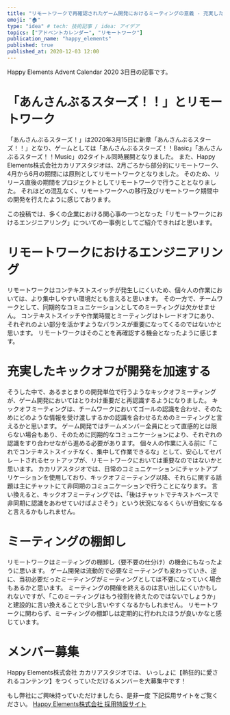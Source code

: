 ```yaml
---
title: "リモートワークで再確認されたゲーム開発におけるミーティングの意義 - 充実したキックオフが開発を加速する"
emoji: "🏠"
type: "idea" # tech: 技術記事 / idea: アイデア
topics: ["アドベントカレンダー", "リモートワーク"]
publication_name: "happy_elements"
published: true
published_at: 2020-12-03 12:00
---
```


Happy Elements Advent Calendar 2020 3日目の記事です。

# 「あんさんぶるスターズ！！」とリモートワーク

「あんさんぶるスターズ！」は2020年3月15日に新章「あんさんぶるスターズ！！」となり、ゲームとしては「あんさんぶるスターズ！！Basic」「あんさんぶるスターズ！！Music」の2タイトル同時展開となりました。
また、Happy Elements株式会社カカリアスタジオは、2月ごろから部分的にリモートワーク、4月から6月の期間には原則としてリモートワークとなりました。
そのため、リリース直後の期間をプロジェクトとしてリモートワークで行うこととなりました。
それほどの混乱なく、リモートワークへの移行及びリモートワーク期間中の開発を行えたように感じております。

この投稿では、多くの企業における関心事の一つとなった「リモートワークにおけるエンジニアリング」についての一事例としてご紹介できればと思います。

# リモートワークにおけるエンジニアリング

リモートワークはコンテキストスイッチが発生しにくいため、個々人の作業においては、より集中しやすい環境だとも言えると思います。
その一方で、チームワークとして、同期的なコミュニケーションとしてのミーティングは欠かせません。
コンテキストスイッチや作業時間とミーティングはトレードオフにあり、それぞれのよい部分を活かすようなバランスが重要になってくるのではないかと思います。
リモートワークはそのことを再確認する機会となったように感じます。

# 充実したキックオフが開発を加速する

そうした中で、あるまとまりの開発単位で行うようなキックオフミーティングが、ゲーム開発においてはとりわけ重要だと再認識するようになりました。
キックオフミーティングは、チームワークにおいてゴールの認識を合わせ、そのためにどのような情報を受け渡しするかの認識を合わせるためのミーティングと言えるかと思います。
ゲーム開発ではチームメンバー全員にとって直感的とは限らない場合もあり、そのために同期的なコミュニケーションにより、それぞれの認識をすり合わせながら進める必要があります。
個々人の作業に入る前に「これでコンテキストスイッチなく、集中して作業できるな」として、安心してセパレートされるセットアップが、リモートワークにおいては重要なのではないかと思います。
カカリアスタジオでは、日常のコミュニケーションにチャットアプリケーションを使用しており、キックオフミーティング以降、それらに関する話題は主にチャットにて非同期のコミュニケーションで行うことになります。
言い換えると、キックオフミーティングでは、「後はチャットでテキストベースで非同期に認識をあわせていけばよさそう」という状況になるくらいが目安になると言えるかもしれません。

# ミーティングの棚卸し

リモートワークはミーティングの棚卸し（要不要の仕分け）の機会にもなったように思います。
ゲーム開発は流動的で必要なミーティングも変わっていき、逆に、当初必要だったミーティングがミーティングとしては不要になっていく場合もあるかと思います。
ミーティングの開催を終えるのは言い出しにくいかもしれないですが、「このミーティングはもう役割を終えたのではないでしょうか」と建設的に言い換えることで少し言いやすくなるかもしれません。
リモートワークに関わらず、ミーティングの棚卸しは定期的に行われたほうが良いかなと感じています。

# メンバー募集

Happy Elements株式会社 カカリアスタジオでは、
いっしょに【熱狂的に愛されるコンテンツ】をつくっていただけるメンバーを大募集中です！

もし弊社にご興味持っていただけましたら、是非一度
下記採用サイトをご覧ください。
[Happy Elements株式会社 採用特設サイト](https://recruit.happyelements.co.jp/)
